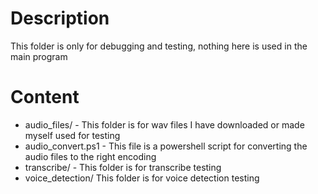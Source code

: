 # Description
This folder is only for debugging and testing, nothing here is used in the main program

# Content
- audio_files/ - This folder is for wav files I have downloaded or made myself used for testing
- audio_convert.ps1 - This file is a powershell script for converting the audio files to the right encoding
- transcribe/ - This folder is for transcribe testing
- voice_detection/ This folder is for voice detection testing